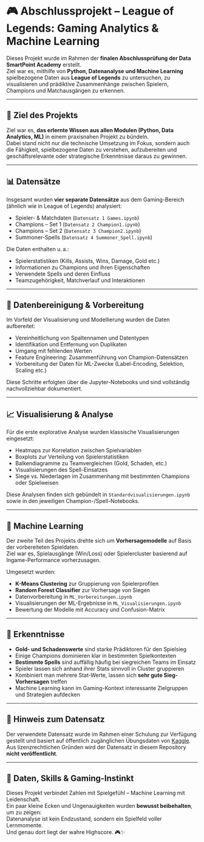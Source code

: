 # 🎮 Abschlussprojekt – League of Legends: Gaming Analytics & Machine Learning

Dieses Projekt wurde im Rahmen der **finalen Abschlussprüfung der Data SmartPoint Academy** erstellt.  
Ziel war es, mithilfe von **Python, Datenanalyse und Machine Learning** spielbezogene Daten aus **League of Legends** zu untersuchen, zu visualisieren und prädiktive Zusammenhänge zwischen Spielern, Champions und Matchausgängen zu erkennen.

---

## 🎯 Ziel des Projekts

Ziel war es, **das erlernte Wissen aus allen Modulen (Python, Data Analytics, ML)** in einem praxisnahen Projekt zu bündeln.  
Dabei stand nicht nur die technische Umsetzung im Fokus, sondern auch die Fähigkeit, spielbezogene Daten zu verstehen, aufzubereiten und geschäftsrelevante oder strategische Erkenntnisse daraus zu gewinnen.

---

## 📊 Datensätze

Insgesamt wurden **vier separate Datensätze** aus dem Gaming-Bereich (ähnlich wie in League of Legends) analysiert:

- Spieler- & Matchdaten (`Datensatz 1 Games.ipynb`)  
- Champions – Set 1 (`Datensatz 2 Champion1.ipynb`)  
- Champions – Set 2 (`Datensatz 3 Champion2.ipynb`)  
- Summoner-Spells (`Datensatz 4 Summoner_Spell.ipynb`)  

Die Daten enthalten u. a.:

- Spielerstatistiken (Kills, Assists, Wins, Damage, Gold etc.)  
- Informationen zu Champions und ihren Eigenschaften  
- Verwendete Spells und deren Einfluss  
- Teamzugehörigkeit, Matchverlauf und Interaktionen  

---

## 🔧 Datenbereinigung & Vorbereitung

Im Vorfeld der Visualisierung und Modellierung wurden die Daten aufbereitet:

- Vereinheitlichung von Spaltennamen und Datentypen  
- Identifikation und Entfernung von Duplikaten  
- Umgang mit fehlenden Werten  
- Feature Engineering: Zusammenführung von Champion-Datensätzen  
- Vorbereitung der Daten für ML-Zwecke (Label-Encoding, Selektion, Scaling etc.)

Diese Schritte erfolgten über die Jupyter-Notebooks und sind vollständig nachvollziehbar dokumentiert.

---

## 📈 Visualisierung & Analyse

Für die erste explorative Analyse wurden klassische Visualisierungen eingesetzt:

- Heatmaps zur Korrelation zwischen Spielvariablen  
- Boxplots zur Verteilung von Spielerstatistiken  
- Balkendiagramme zu Teamvergleichen (Gold, Schaden, etc.)  
- Visualisierungen des Spell-Einsatzes  
- Siege vs. Niederlagen im Zusammenhang mit bestimmten Champions oder Spielweisen  

Diese Analysen finden sich gebündelt in `Standardvisualisierungen.ipynb` sowie in den jeweiligen Champion-/Spell-Notebooks.

---

## 🤖 Machine Learning

Der zweite Teil des Projekts drehte sich um **Vorhersagemodelle** auf Basis der vorbereiteten Spieldaten.  
Ziel war es, Spielausgänge (Win/Loss) oder Spielercluster basierend auf Ingame-Performance vorherzusagen.

Umgesetzt wurden:

- **K-Means Clustering** zur Gruppierung von Spielerprofilen  
- **Random Forest Classifier** zur Vorhersage von Siegen  
- Datenvorbereitung in `ML_Vorbereitungen.ipynb`  
- Visualisierungen der ML-Ergebnisse in `ML_Visualisierungen.ipynb`  
- Bewertung der Modelle mit Accuracy und Confusion-Matrix  

---

## 🧠 Erkenntnisse

- **Gold- und Schadenswerte** sind starke Prädiktoren für den Spielsieg  
- Einige Champions dominieren klar in bestimmten Spielkontexten  
- **Bestimmte Spells** sind auffällig häufig bei siegreichen Teams im Einsatz  
- Spieler lassen sich anhand ihrer Stats sinnvoll in Cluster gruppieren  
- Kombiniert man mehrere Stat-Werte, lassen sich **sehr gute Sieg-Vorhersagen** treffen  
- Machine Learning kann im Gaming-Kontext interessante Zielgruppen und Strategien aufdecken  

---

## 📂 Hinweis zum Datensatz

Der verwendete Datensatz wurde im Rahmen einer Schulung zur Verfügung gestellt und basiert auf öffentlich zugänglichen Übungsdaten von [Kaggle](https://www.kaggle.com/).  
Aus lizenzrechtlichen Gründen wird der Datensatz in diesem Repository **nicht veröffentlicht**.

---

## 🧠 Daten, Skills & Gaming-Instinkt

Dieses Projekt verbindet Zahlen mit Spielgefühl – Machine Learning mit Leidenschaft.  
Ein paar kleine Ecken und Ungenauigkeiten wurden **bewusst beibehalten**, um zu zeigen:  
Datenanalyse ist kein Endzustand, sondern ein Spielfeld voller Lernmomente.  
Und genau dort liegt der wahre Highscore. 🎮✨
